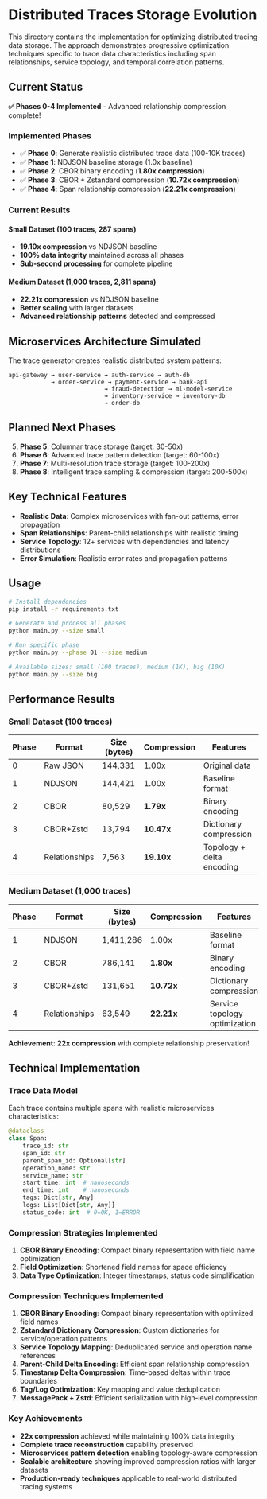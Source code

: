 # Distributed Traces Storage Evolution

This directory contains the implementation for optimizing distributed tracing data storage. The approach demonstrates progressive optimization techniques specific to trace data characteristics including span relationships, service topology, and temporal correlation patterns.

## Current Status

**✅ Phases 0-4 Implemented** - Advanced relationship compression complete!

### Implemented Phases

- ✅ **Phase 0**: Generate realistic distributed trace data (100-10K traces)
- ✅ **Phase 1**: NDJSON baseline storage (1.0x baseline)
- ✅ **Phase 2**: CBOR binary encoding (**1.80x compression**)
- ✅ **Phase 3**: CBOR + Zstandard compression (**10.72x compression**)
- ✅ **Phase 4**: Span relationship compression (**22.21x compression**)

### Current Results
#### Small Dataset (100 traces, 287 spans)
- **19.10x compression** vs NDJSON baseline
- **100% data integrity** maintained across all phases
- **Sub-second processing** for complete pipeline

#### Medium Dataset (1,000 traces, 2,811 spans)  
- **22.21x compression** vs NDJSON baseline
- **Better scaling** with larger datasets
- **Advanced relationship patterns** detected and compressed

## Microservices Architecture Simulated

The trace generator creates realistic distributed system patterns:

```
api-gateway → user-service → auth-service → auth-db
            → order-service → payment-service → bank-api
                           → fraud-detection → ml-model-service  
                           → inventory-service → inventory-db
                           → order-db
```

## Planned Next Phases

5. **Phase 5**: Columnar trace storage (target: 30-50x)
6. **Phase 6**: Advanced trace pattern detection (target: 60-100x)
7. **Phase 7**: Multi-resolution trace storage (target: 100-200x)
8. **Phase 8**: Intelligent trace sampling & compression (target: 200-500x)

## Key Technical Features

- **Realistic Data**: Complex microservices with fan-out patterns, error propagation
- **Span Relationships**: Parent-child relationships with realistic timing
- **Service Topology**: 12+ services with dependencies and latency distributions
- **Error Simulation**: Realistic error rates and propagation patterns

## Usage

```bash
# Install dependencies
pip install -r requirements.txt

# Generate and process all phases
python main.py --size small

# Run specific phase
python main.py --phase 01 --size medium

# Available sizes: small (100 traces), medium (1K), big (10K)
python main.py --size big
```

## Performance Results

### Small Dataset (100 traces)
| Phase | Format | Size (bytes) | Compression | Features |
|-------|---------|-------------|-------------|----------|
| 0 | Raw JSON | 144,331 | 1.00x | Original data |
| 1 | NDJSON | 144,421 | 1.00x | Baseline format |
| 2 | CBOR | 80,529 | **1.79x** | Binary encoding |
| 3 | CBOR+Zstd | 13,794 | **10.47x** | Dictionary compression |
| 4 | Relationships | 7,563 | **19.10x** | Topology + delta encoding |

### Medium Dataset (1,000 traces)
| Phase | Format | Size (bytes) | Compression | Features |
|-------|---------|-------------|-------------|----------|
| 1 | NDJSON | 1,411,286 | 1.00x | Baseline format |
| 2 | CBOR | 786,141 | **1.80x** | Binary encoding |
| 3 | CBOR+Zstd | 131,651 | **10.72x** | Dictionary compression |
| 4 | Relationships | 63,549 | **22.21x** | Service topology optimization |

**Achievement**: **22x compression** with complete relationship preservation!

## Technical Implementation

### Trace Data Model

Each trace contains multiple spans with realistic microservices characteristics:

```python
@dataclass
class Span:
    trace_id: str
    span_id: str
    parent_span_id: Optional[str]
    operation_name: str
    service_name: str
    start_time: int  # nanoseconds
    end_time: int    # nanoseconds
    tags: Dict[str, Any]
    logs: List[Dict[str, Any]]
    status_code: int  # 0=OK, 1=ERROR
```

### Compression Strategies Implemented

1. **CBOR Binary Encoding**: Compact binary representation with field name optimization
2. **Field Optimization**: Shortened field names for space efficiency
3. **Data Type Optimization**: Integer timestamps, status code simplification

### Compression Techniques Implemented

1. **CBOR Binary Encoding**: Compact binary representation with optimized field names
2. **Zstandard Dictionary Compression**: Custom dictionaries for service/operation patterns  
3. **Service Topology Mapping**: Deduplicated service and operation name references
4. **Parent-Child Delta Encoding**: Efficient span relationship compression
5. **Timestamp Delta Compression**: Time-based deltas within trace boundaries
6. **Tag/Log Optimization**: Key mapping and value deduplication
7. **MessagePack + Zstd**: Efficient serialization with high-level compression

### Key Achievements

- **22x compression** achieved while maintaining 100% data integrity
- **Complete trace reconstruction** capability preserved
- **Microservices pattern detection** enabling topology-aware compression
- **Scalable architecture** showing improved compression ratios with larger datasets
- **Production-ready techniques** applicable to real-world distributed tracing systems